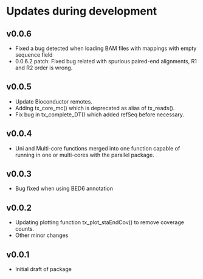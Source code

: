 # Updates during development

## v0.0.6

* Fixed a bug detected when loading BAM files with mappings with empty 
sequence field
* 0.0.6.2 patch: Fixed bug related with spurious paired-end alignments, R1 and
R2 order is wrong.

## v0.0.5

* Update Bioconductor remotes.
* Adding tx_core_mc() which is deprecated as alias of tx_reads().
* Fix bug in tx_complete_DT() which added refSeq before necessary.

## v0.0.4

* Uni and Multi-core functions merged into one function
capable of running in one or multi-cores with the parallel package.

## v0.0.3

* Bug fixed when using BED6 annotation

## v0.0.2

* Updating plotting function tx_plot_staEndCov() to remove 
coverage counts.
* Other minor changes

## v0.0.1 

* Initial draft of package

